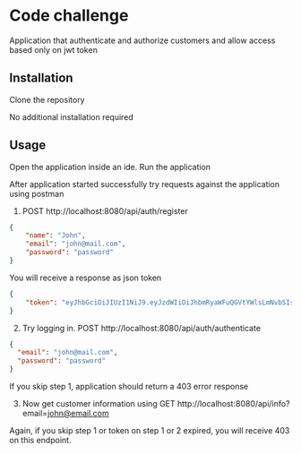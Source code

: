 # Code challenge

Application that authenticate and authorize customers and allow access based only on jwt token

## Installation

Clone the repository

No additional installation required


## Usage

Open the application inside an ide.
Run the application

After application started successfully try requests against the application using postman

1. POST http://localhost:8080/api/auth/register
```json
{
    "name": "John",
    "email": "john@mail.com",
    "password": "password"
}
```

You will receive a response as json token 
```json
{
    "token": "eyJhbGciOiJIUzI1NiJ9.eyJzdWIiOiJhbmRyaWFuQGVtYWlsLmNvbSIsImlhdCI6MTY3Mzc4ODIxNCwiZXhwIjoxNjczNzg5NjU0fQ.KhW2PNKZWzMsg_skGZZnyry-E_m6PSuW2v5jM2eNGe8"
}
```

2. Try logging in. POST http://localhost:8080/api/auth/authenticate 
```json
{
  "email": "john@mail.com",
  "password": "password"
}
```

If you skip step 1, application should return a 403 error response

3. Now get customer information using 
GET http://localhost:8080/api/info?email=john@email.com

Again, if you skip step 1 or token on step 1 or 2 expired, you will receive 403 on this endpoint.